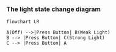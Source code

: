 ### The light state change diagram
```mermaid
flowchart LR

A(Off) -->|Press Button| B(Weak Light)
B --> |Press Button| C(Strong Light)
C --> |Press Button| A
```
